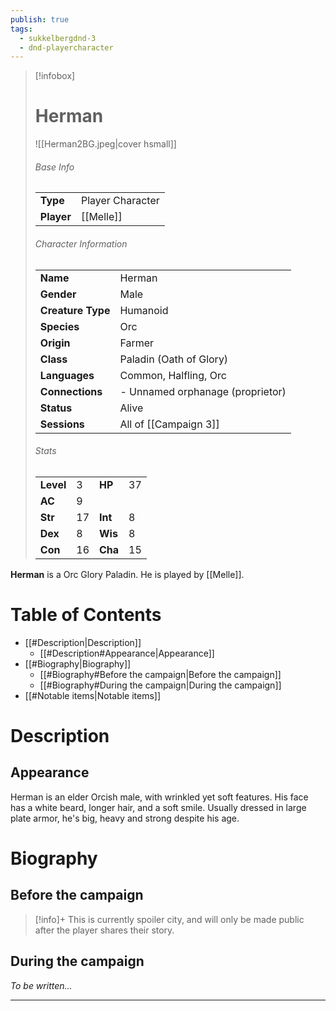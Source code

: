 ```yaml
---
publish: true
tags:
  - sukkelbergdnd-3
  - dnd-playercharacter
---
```

> [!infobox]  
> # Herman
> ![[Herman2BG.jpeg|cover hsmall]]  
> ###### Base Info
> | | |  
> |---|---|  
> | **Type** | Player Character |
> | **Player** | [[Melle]] |
> ###### Character Information  
> | | |  
> |---|---|  
> | **Name** | Herman |
> | **Gender** | Male | 
> | **Creature Type** | Humanoid |
> | **Species** | Orc |  
> | **Origin** | Farmer |
> | **Class** | Paladin (Oath of Glory) |  
> | **Languages** | Common, Halfling, Orc |  
> | **Connections** | - Unnamed orphanage (proprietor) |
> | **Status** | Alive |
> | **Sessions** | All of [[Campaign 3]] |
> ###### Stats
> | | | | |
> |---|---|---|---|
> | **Level** | 3 | **HP** | 37 |
> | **AC** | 9 | | |
> | **Str** | 17| **Int** | 8 |
> | **Dex** | 8 | **Wis** | 8 |
> | **Con** | 16 | **Cha** | 15 |

**Herman** is a Orc Glory Paladin. He is played by [[Melle]]. 
# Table of Contents
- [[#Description|Description]]
	- [[#Description#Appearance|Appearance]]
- [[#Biography|Biography]]
	- [[#Biography#Before the campaign|Before the campaign]]
	- [[#Biography#During the campaign|During the campaign]]
- [[#Notable items|Notable items]]
# Description
## Appearance
Herman is an elder Orcish male, with wrinkled yet soft features. His face has a white beard, longer hair, and a soft smile. Usually dressed in large plate armor, he's big, heavy and strong despite his age.
# Biography
## Before the campaign
> [!info]+
> This is currently spoiler city, and will only be made public after the player shares their story.
## During the campaign
*To be written...*
***
